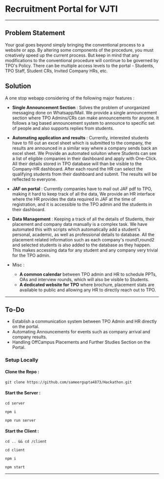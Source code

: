 # Recruitment Portal for VJTI

---

## Problem Statement 
Your goal goes beyond simply bringing the conventional process to a website or app. By altering some components of the procedure, you must creatively speed up the current process. But keep in mind that any modifications to the conventional procedure will continue to be governed by TPO's Policy. There can be multiple access levels to the portal - Students, TPO Staff, Student CRs, Invited Company HRs, etc.

## Solution 

A one stop webapp considering of the following major features : 

- **Single Announcement Section** : Solves the problem of unorganized messaging done on Whatsapp/Mail. We provide a single announcement section where TPO Admins/CRs can make announcements for anyone. It follows a tag based announcement system to announce to specific set of people and also supports replies from students.

- **Automating application and results** : Currently, interested students have to fill out an excel sheet which is submitted to the company, the results are announced in a similar way where a company sends back an excel sheet. We Provide an automated soluiton where Students can see a list of eligible companies in their dashboard and apply with One-Click. All their details stored in TPO database will than be visible to the Company-HR dashboard. After each round the HR can select the qualifying students from their dashboard and submit. The results will be reflected to everyone.

- **JAF on portal** : Currently companies have to mail out JAF pdf to TPO, making it hard to keep track of all the data, We provide an HR interface where the HR provides the data required in JAF at the time of registration, and it is accessible to the TPO admin and the students in their dashboard.

- **Data Management** : Keeping a track of all the details of Students, their placement and company data manually is a complex task. We have automated this with scripts which automatically add a student's personal, academic, as well as professional details to database. All the placement related information such as each company's round1,round2 and selected students is also added to the database as they happen. This makes accessing data for any student and any company very trivial for the TPO admin.
- Misc : 
    - **A common calendar** between TPO admin and HR to schedule PPTs, OAs and interview rounds, which will also be visible to Students.
    - **A dedicated website for TPO** where brochure, placement stats are available to public and allowing any HR to directly reach out to TPO.

---

## To-Do
- Establish a communication system between TPO Admin and HR directly on the portal.
- Automating Announcements for events such as company arrival and company results.
- Handling OffCampus Placements and Further Studies Section on the Portal.

### Setup Locally

#### Clone the Repo : 
`git clone https://github.com/sameergupta4873/Hackathon.git`

#### Start the Server : 

`cd server`

`npm i`

`npm run server`

#### Start the Client : 

```cd .. && cd /client```

```cd client```

`npm i`

`npm start`

---
